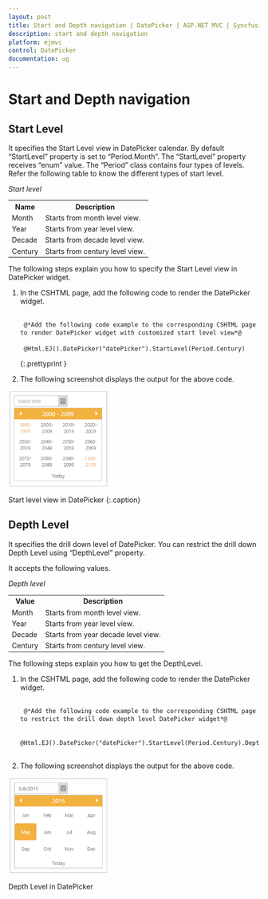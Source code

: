 ```yaml
---
layout: post
title: Start and Depth navigation | DatePicker | ASP.NET MVC | Syncfusion
description: start and depth navigation
platform: ejmvc
control: DatePicker
documentation: ug
---
```


# Start and Depth navigation

## Start Level

It specifies the Start Level view in DatePicker calendar. By default “StartLevel” property is set to “Period.Month”. The “StartLevel” property receives “enum” value. The “Period” class contains four types of levels. Refer the following table to know the different types of start level.

_Start level_ 

<table>
<tr>
<th>
Name </th><th>
Description</th></tr>
<tr>
<td>
Month</td><td>
Starts from month level view.</td></tr>
<tr>
<td>
Year</td><td>
Starts from year level view.</td></tr>
<tr>
<td>
Decade</td><td>
Starts from decade level view.</td></tr>
<tr>
<td>
Century</td><td>
Starts from century level view.</td></tr>
</table>


The following steps explain you how to specify the Start Level view in DatePicker widget.

1. In the CSHTML page, add the following code to render the DatePicker widget.


   ~~~ cshtml

	@*Add the following code example to the corresponding CSHTML page to render DatePicker widget with customized start level view*@

	@Html.EJ().DatePicker("datePicker").StartLevel(Period.Century)

   ~~~
   {:.prettyprint }


2. The following screenshot displays the output for the above code.

![](Start-and-Depth-navigation_images/Start-and-Depth-navigation_img1.png)

Start level view in DatePicker
{:.caption}

## Depth Level

It specifies the drill down level of DatePicker. You can restrict the drill down Depth Level using “DepthLevel” property. 

It accepts the following values. 

_Depth level_

<table>
<tr>
<th>
Value</th><th>
Description</th></tr>
<tr>
<td>
Month</td><td>
Starts from month level view.</td></tr>
<tr>
<td>
Year</td><td>
Starts from year level view.</td></tr>
<tr>
<td>
Decade</td><td>
Starts from year decade level view.</td></tr>
<tr>
<td>
Century</td><td>
Starts from century level view. </td></tr>
</table>


The following steps explain you how to get the DepthLevel.

1. In the CSHTML page, add the following code to render the DatePicker widget.

   ~~~ cshtml

	@*Add the following code example to the corresponding CSHTML page to restrict the drill down depth level DatePicker widget*@

	@Html.EJ().DatePicker("datePicker").StartLevel(Period.Century).DepthLevel(Period.Year)


   ~~~



2. The following screenshot displays the output for the above code.

![](Start-and-Depth-navigation_images/Start-and-Depth-navigation_img2.png)

Depth Level in DatePicker

